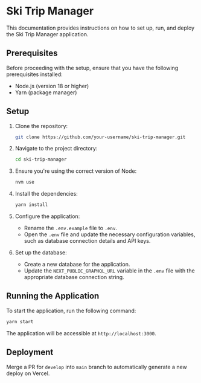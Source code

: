 # Ski Trip Manager

This documentation provides instructions on how to set up, run, and deploy the Ski Trip Manager application.

## Prerequisites

Before proceeding with the setup, ensure that you have the following prerequisites installed:

- Node.js (version 18 or higher)
- Yarn (package manager)

## Setup

1. Clone the repository:

    ```bash
    git clone https://github.com/your-username/ski-trip-manager.git
    ```

2. Navigate to the project directory:

    ```bash
    cd ski-trip-manager
    ```

3. Ensure you're using the correct version of Node:

    ```bash
    nvm use
    ```
    
4. Install the dependencies:

    ```bash
    yarn install
    ```

5. Configure the application:

    - Rename the `.env.example` file to `.env`.
    - Open the `.env` file and update the necessary configuration variables, such as database connection details and API keys.

5. Set up the database:

    - Create a new database for the application.
    - Update the `NEXT_PUBLIC_GRAPHQL_URL` variable in the `.env` file with the appropriate database connection string.

## Running the Application

To start the application, run the following command:

```bash
yarn start
```

The application will be accessible at `http://localhost:3000`.

## Deployment

Merge a PR for `develop` into `main` branch to automatically generate a new deploy on Vercel.
